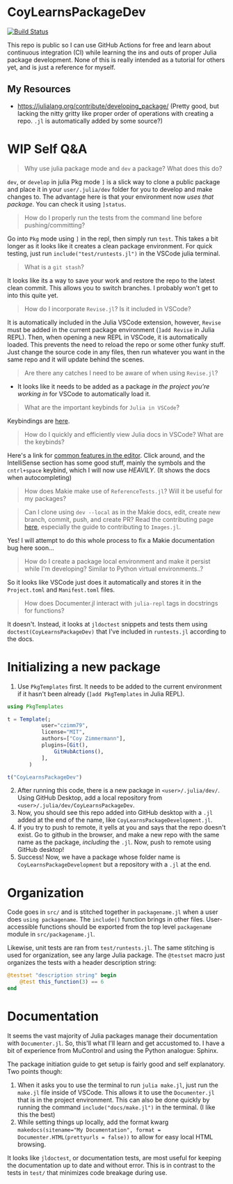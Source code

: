 # CoyLearnsPackageDev

[![Build Status](https://github.com/czimm79/CoyLearnsPackageDev.jl/actions/workflows/CI.yml/badge.svg?branch=master)](https://github.com/czimm79/CoyLearnsPackageDev.jl/actions/workflows/CI.yml?query=branch%3Amaster)

This repo is public so I can use GitHub Actions for free and learn about continuous integration (CI) while learning the ins and outs of proper Julia package development. None of this is really intended as a tutorial for others yet, and is just a reference for myself.

## My Resources
* https://julialang.org/contribute/developing_package/ (Pretty good, but lacking the nitty gritty like proper order of operations with creating a repo. `.jl` is automatically added by some source?)

# WIP Self Q&A
> Why use julia package mode and `dev` a package? What does this do?

`dev`, or `develop` in julia Pkg mode `]` is a slick way to clone a public package and place it in your `user/.julia/dev` folder for you to develop and make changes to. The advantage here is that your environment now *uses that package*. You can check it using `]status`.

> How do I properly run the tests from the command line before pushing/committing?

Go into `Pkg` mode using `]` in the repl, then simply run `test`. This takes a bit longer as it looks like it creates a clean package environment. For quick testing, just run `include("test/runtests.jl")` in the VSCode julia terminal.

> What is a `git stash`?

It looks like its a way to save your work and restore the repo to the latest clean commit. This allows you to switch branches. I probably won't get to into this quite yet.

> How do I incorporate `Revise.jl`? Is it included in VSCode?

It is automatically included in the Julia VSCode extension, however, `Revise` must be added in the current package environment (`]add Revise` in Julia REPL). Then, when opening a new REPL in VSCode, it is automatically loaded. This prevents the need to reload the repo or some other funky stuff. Just change the source code in any files, then run whatever you want in the same repo and it will update behind the scenes.

> Are there any catches I need to be aware of when using `Revise.jl`?

* It looks like it needs to be added as a package *in the project you're working in* for VSCode to automatically load it.

> What are the important keybinds for `Julia in VSCode`?

Keybindings are [here](https://www.julia-vscode.org/docs/stable/userguide/keybindings/).

> How do I quickly and efficiently view Julia docs in VSCode? What are the keybinds?

Here's a link for [common features in the editor](https://code.visualstudio.com/Docs/editor/editingevolved). Click around, and the IntelliSense section has some good stuff, mainly the symbols and the `cntrl+space` keybind, which I will now use *HEAVILY*. (It shows the docs when autocompleting)

> How does Makie make use of `ReferenceTests.jl`? Will it be useful for my packages?

> Can I clone using `dev --local` as in the Makie docs, edit, create new branch, commit, push, and create PR? Read the contributing page [here](https://julialang.org/contribute/opportunities/), especially the guide to contributing to `Images.jl`.

Yes! I will attempt to do this whole process to fix a Makie documentation bug here soon...

> How do I create a package local environment and make it persist while I'm developing? Similar to Python virtual environments..?

So it looks like VSCode just does it automatically and stores it in the `Project.toml` and `Manifest.toml` files.

> How does Documenter.jl interact with `julia-repl` tags in docstrings for functions?

It doesn't. Instead, it looks at `jldoctest` snippets and tests them using `doctest(CoyLearnsPackageDev)` that I've included in `runtests.jl` according to the docs.


# Initializing a new package
1. Use `PkgTemplates` first. It needs to be added to the current environment if it hasn't been already (`]add PkgTemplates` in Julia REPL). 

```julia
using PkgTemplates

t = Template(;
           user="czimm79",
           license="MIT",
           authors=["Coy Zimmermann"],
           plugins=[Git(),
               GitHubActions(),
           ],
       )

t("CoyLearnsPackageDev")
```
2. After running this code, there is a new package in `<user>/.julia/dev/`. Using GitHub Desktop, add a local repository from `<user>/.julia/dev/CoyLearnsPackageDev`.
3. Now, you should see this repo added into GitHub desktop with a `.jl` added at the end of the name, like `CoyLearnsPackageDevelopment.jl`.
4. If you try to push to remote, it yells at you and says that the repo doesn't exist. Go to github in the browser, and make a new repo with the same name as the package, *including* the `.jl`. Now, push to remote using GitHub desktop!
5. Success! Now, we have a package whose folder name is `CoyLearnsPackageDevelopment` but a repository with a `.jl` at the end.

# Organization 
Code goes in `src/` and is stitched together in `packagename.jl` when a user does `using packagename`. The `include()` function brings in other files. User-accessible functions should be exported from the top level `packagename` module in `src/packagename.jl`.

Likewise, unit tests are ran from `test/runtests.jl`. The same stitching is used for organization, see any large Julia package. The `@testset` macro just organizes the tests with a header description string:
```julia 
@testset "description string" begin 
    @test this_function(3) == 6
end
```

# Documentation
It seems the vast majority of Julia packages manage their documentation with `Documenter.jl`. So, this'll what I'll learn and get accustomed to. I have a bit of experience from MuControl and using the Python analogue: Sphinx.

The package initiation guide to get setup is fairly good and self explanatory. Two points though:
1. When it asks you to use the terminal to run `julia make.jl`, just run the `make.jl` file inside of VSCode. This allows it to use the `Documenter.jl` that is in the project environment. This can also be done quickly by running the command `include("docs/make.jl")` in the terminal. (I like this the best)
2. While setting things up locally, add the format kwarg `makedocs(sitename="My Documentation", format = Documenter.HTML(prettyurls = false))` to allow for easy local HTML browsing.

It looks like `jldoctest`, or documentation tests, are most useful for keeping the documentation up to date and without error. This is in contrast to the tests in `test/` that minimizes code breakage during use.

